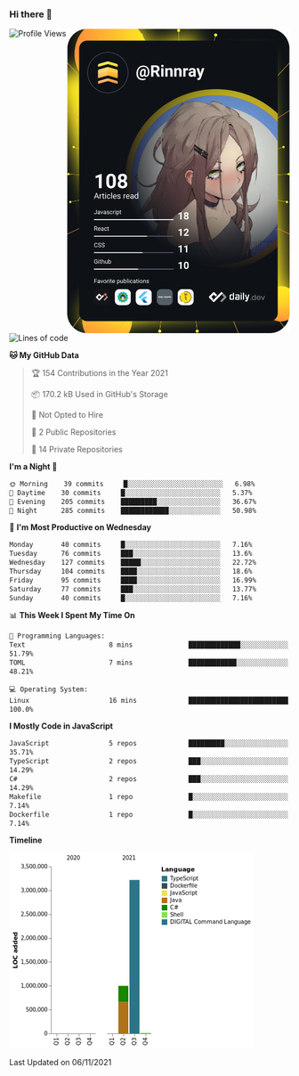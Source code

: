 ### Hi there 👋

<div align="left">
 <a href="https://app.daily.dev/Rinnray">
   <img 
        align="right"
        src="https://github.com/Rinnray/Rinnray/blob/main/devcard.svg" 
        width="400" 
        alt="Rinnray's Dev Card"/>
 </a>
</div>




<!--START_SECTION:waka-->
![Profile Views](http://img.shields.io/badge/Profile%20Views-0-blue)

![Lines of code](https://img.shields.io/badge/From%20Hello%20World%20I%27ve%20Written-4.2%20million%20lines%20of%20code-blue)

**🐱 My GitHub Data** 

> 🏆 154 Contributions in the Year 2021
 > 
> 📦 170.2 kB Used in GitHub's Storage 
 > 
> 🚫 Not Opted to Hire
 > 
> 📜 2 Public Repositories 
 > 
> 🔑 14 Private Repositories  
 > 
**I'm a Night 🦉** 

```text
🌞 Morning    39 commits     █░░░░░░░░░░░░░░░░░░░░░░░░   6.98% 
🌆 Daytime    30 commits     █░░░░░░░░░░░░░░░░░░░░░░░░   5.37% 
🌃 Evening    205 commits    █████████░░░░░░░░░░░░░░░░   36.67% 
🌙 Night      285 commits    ████████████░░░░░░░░░░░░░   50.98%

```
📅 **I'm Most Productive on Wednesday** 

```text
Monday       40 commits     █░░░░░░░░░░░░░░░░░░░░░░░░   7.16% 
Tuesday      76 commits     ███░░░░░░░░░░░░░░░░░░░░░░   13.6% 
Wednesday    127 commits    █████░░░░░░░░░░░░░░░░░░░░   22.72% 
Thursday     104 commits    ████░░░░░░░░░░░░░░░░░░░░░   18.6% 
Friday       95 commits     ████░░░░░░░░░░░░░░░░░░░░░   16.99% 
Saturday     77 commits     ███░░░░░░░░░░░░░░░░░░░░░░   13.77% 
Sunday       40 commits     █░░░░░░░░░░░░░░░░░░░░░░░░   7.16%

```


📊 **This Week I Spent My Time On** 

```text
💬 Programming Languages: 
Text                     8 mins              █████████████░░░░░░░░░░░░   51.79% 
TOML                     7 mins              ████████████░░░░░░░░░░░░░   48.21%

💻 Operating System: 
Linux                    16 mins             █████████████████████████   100.0%

```

**I Mostly Code in JavaScript** 

```text
JavaScript               5 repos             █████████░░░░░░░░░░░░░░░░   35.71% 
TypeScript               2 repos             ███░░░░░░░░░░░░░░░░░░░░░░   14.29% 
C#                       2 repos             ███░░░░░░░░░░░░░░░░░░░░░░   14.29% 
Makefile                 1 repo              █░░░░░░░░░░░░░░░░░░░░░░░░   7.14% 
Dockerfile               1 repo              █░░░░░░░░░░░░░░░░░░░░░░░░   7.14%

```


**Timeline**

![Chart not found](https://raw.githubusercontent.com/Rinnray/Rinnray/main/charts/bar_graph.png) 


 Last Updated on 06/11/2021
<!--END_SECTION:waka-->


<!--
**Rinnray/Rinnray** is a ✨ _special_ ✨ repository because its `README.md` (this file) appears on your GitHub profile.

Here are some ideas to get you started:

- 🔭 I’m currently working on ...
- 🌱 I’m currently learning ...
- 👯 I’m looking to collaborate on ...
- 🤔 I’m looking for help with ...
- 💬 Ask me about ...
- 📫 How to reach me: ...
- 😄 Pronouns: ...
- ⚡ Fun fact: ...
-->
